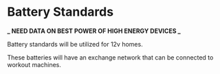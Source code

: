 # Battery Standards

**_ NEED DATA ON BEST POWER OF HIGH ENERGY DEVICES _**

Battery standards will be utilized for 12v homes.

These batteries will have an exchange network that can be connected to workout machines.
